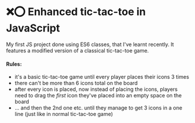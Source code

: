 # ❌⭕ Enhanced tic-tac-toe in JavaScript

My first JS project done using ES6 classes, that I've learnt recently. It features a modified version of a classical tic-tac-toe game.

#### Rules:
- it's a basic tic-tac-toe game until every player places their icons 3 times
- there can't be more than 6 icons total on the board
- after every icon is placed, now instead of placing the icons, players need to drag the *first* icon they've placed into an empty space on the board
- ... and then the 2nd one etc. until they manage to get 3 icons in a one line (just like in normal tic-tac-toe game)
